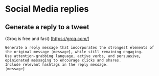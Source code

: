 # Social Media replies

## Generate a reply to a tweet

(Groq is free and fast) [https://groq.com/]

```
Generate a reply message that incorporates the strongest elements of the original message [message], while still remaining engaging. 
Use attention-grabbing language, active verbs, and persuasive, opinionated messaging to encourage clicks and shares. 
Include relevant hashtags in the reply message.
[message]
```
